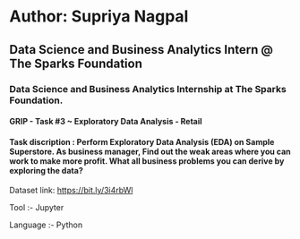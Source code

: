 # Author: Supriya Nagpal 
## Data Science and Business Analytics Intern @ The Sparks Foundation
### Data Science and Business Analytics Internship at The Sparks Foundation.

#### GRIP - Task #3 ~ Exploratory Data Analysis - Retail

#### Task discription : Perform Exploratory Data Analysis (EDA) on Sample Superstore. As business manager, Find out the weak areas where you can work to make more profit. What all business problems you can derive by exploring the data?

Dataset link: https://bit.ly/3i4rbWl

Tool :- Jupyter

Language :- Python
